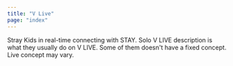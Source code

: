 ```yaml
---
title: "V Live"
page: "index"
---
```

Stray Kids in real-time connecting with STAY. Solo V LIVE description is what they usually do on V LIVE. Some of them doesn't have a fixed concept. Live concept may vary.
